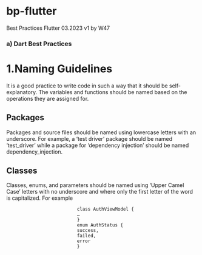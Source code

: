 # bp-flutter
Best Practices Flutter 03.2023 v1 by W47

###  a) Dart Best Practices

# 1.Naming Guidelines

It is a good practice to write code in such a way that it should be self-explanatory. 
The variables and functions should be named based on the operations they are assigned for.

## Packages
Packages and source files should be named using lowercase letters with an underscore. 
For example, a ‘test driver’ package should be named ‘test_driver’ 
while a package for ‘dependency injection’ should be named dependency_injection.

## Classes
Classes, enums, and parameters should be named using ‘Upper Camel Case’ letters with 
no underscore and where only the first letter of the word is capitalized. For example

                              class AuthViewModel {
                              …
                              }
                              enum AuthStatus {
                              success,
                              failed,
                              error
                              }
